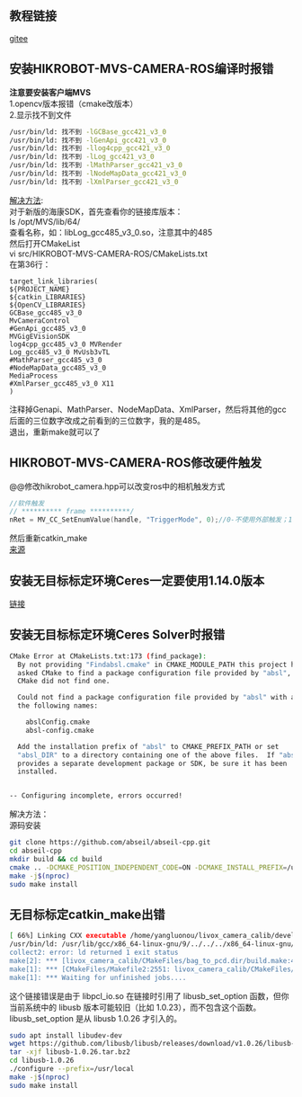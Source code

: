 ## 教程链接
[gitee](https://gitee.com/gwmunan/ros2/wikis/pages?sort_id=10536766&doc_id=4855084)
## 安装HIKROBOT-MVS-CAMERA-ROS编译时报错
**注意要安装客户端MVS**  
1.opencv版本报错（cmake改版本）  
2.显示找不到文件  
```bash
/usr/bin/ld: 找不到 -lGCBase_gcc421_v3_0
/usr/bin/ld: 找不到 -lGenApi_gcc421_v3_0
/usr/bin/ld: 找不到 -llog4cpp_gcc421_v3_0
/usr/bin/ld: 找不到 -lLog_gcc421_v3_0
/usr/bin/ld: 找不到 -lMathParser_gcc421_v3_0
/usr/bin/ld: 找不到 -lNodeMapData_gcc421_v3_0
/usr/bin/ld: 找不到 -lXmlParser_gcc421_v3_0
```
[解决方法](https://github.com/luckyluckydadada/HIKROBOT-MVS-CAMERA-ROS/issues/12):  
对于新版的海康SDK，首先查看你的链接库版本：  
ls /opt/MVS/lib/64/  
查看名称，如：libLog_gcc485_v3_0.so，注意其中的485  
然后打开CMakeList  
vi src/HIKROBOT-MVS-CAMERA-ROS/CMakeLists.txt  
在第36行：  
```
target_link_libraries(
${PROJECT_NAME}
${catkin_LIBRARIES}
${OpenCV_LIBRARIES}
GCBase_gcc485_v3_0
MvCameraControl
#GenApi_gcc485_v3_0
MVGigEVisionSDK
log4cpp_gcc485_v3_0 MVRender
Log_gcc485_v3_0 MvUsb3vTL
#MathParser_gcc485_v3_0
#NodeMapData_gcc485_v3_0
MediaProcess
#XmlParser_gcc485_v3_0 X11
)
```
注释掉Genapi、MathParser、NodeMapData、XmlParser，然后将其他的gcc后面的三位数字改成之前看到的三位数字，我的是485。  
退出，重新make就可以了  
## HIKROBOT-MVS-CAMERA-ROS修改硬件触发
@@修改hikrobot_camera.hpp可以改变ros中的相机触发方式  
```hpp
//软件触发  
// ********** frame **********/
nRet = MV_CC_SetEnumValue(handle, "TriggerMode", 0);//0-不使用外部触发；1-使用外部触发
```  
然后重新catkin_make  
[来源](https://github.com/luckyluckydadada/HIKROBOT-MVS-CAMERA-ROS/issues/7)  
## 安装无目标标定环境Ceres一定要使用1.14.0版本
[链接](https://ceres-solver.googlesource.com/ceres-solver/+/refs/tags/1.14.0)  
## 安装无目标标定环境Ceres Solver时报错
```bash
CMake Error at CMakeLists.txt:173 (find_package):
  By not providing "Findabsl.cmake" in CMAKE_MODULE_PATH this project has
  asked CMake to find a package configuration file provided by "absl", but
  CMake did not find one.

  Could not find a package configuration file provided by "absl" with any of
  the following names:

    abslConfig.cmake
    absl-config.cmake

  Add the installation prefix of "absl" to CMAKE_PREFIX_PATH or set
  "absl_DIR" to a directory containing one of the above files.  If "absl"
  provides a separate development package or SDK, be sure it has been
  installed.


-- Configuring incomplete, errors occurred!
```
解决方法：  
源码安装  
```bash
git clone https://github.com/abseil/abseil-cpp.git
cd abseil-cpp
mkdir build && cd build
cmake .. -DCMAKE_POSITION_INDEPENDENT_CODE=ON -DCMAKE_INSTALL_PREFIX=/usr/local
make -j$(nproc)
sudo make install
```
## 无目标标定catkin_make出错
```bash
[ 66%] Linking CXX executable /home/yangluonou/livox_camera_calib/devel/lib/livox_camera_calib/bag_to_pcd
/usr/bin/ld: /usr/lib/gcc/x86_64-linux-gnu/9/../../../x86_64-linux-gnu/libpcl_io.so: undefined reference to `libusb_set_option'
collect2: error: ld returned 1 exit status
make[2]: *** [livox_camera_calib/CMakeFiles/bag_to_pcd.dir/build.make:452: /home/yangluonou/livox_camera_calib/devel/lib/livox_camera_calib/bag_to_pcd] Error 1
make[1]: *** [CMakeFiles/Makefile2:2551: livox_camera_calib/CMakeFiles/bag_to_pcd.dir/all] Error 2
make[1]: *** Waiting for unfinished jobs....
```
这个链接错误是由于 libpcl_io.so 在链接时引用了 libusb_set_option 函数，但你当前系统中的 libusb 版本可能较旧（比如 1.0.23），而不包含这个函数。libusb_set_option 是从 libusb 1.0.26 才引入的。  
```bash
sudo apt install libudev-dev
wget https://github.com/libusb/libusb/releases/download/v1.0.26/libusb-1.0.26.tar.bz2
tar -xjf libusb-1.0.26.tar.bz2
cd libusb-1.0.26
./configure --prefix=/usr/local
make -j$(nproc)
sudo make install
```
